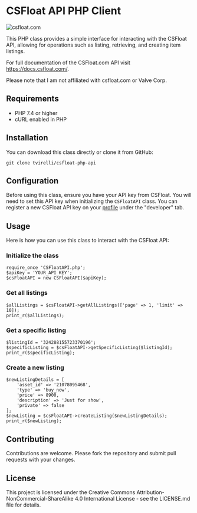 # CSFloat API PHP Client
![csfloat.com](https://i.imgur.com/NhDHVsh.png "csfloat.com")

This PHP class provides a simple interface for interacting with the CSFloat API, allowing for operations such as listing, retrieving, and creating item listings.

For full documentation of the CSFloat.com API visit https://docs.csfloat.com/.

Please note that I am not affiliated with csfloat.com or Valve Corp.

## Requirements

- PHP 7.4 or higher
- cURL enabled in PHP

## Installation

You can download this class directly or clone it from GitHub:

    git clone tvirelli/csfloat-php-api

## Configuration

Before using this class, ensure you have your API key from CSFloat. You will need to set this API key when initializing the `CSFloatAPI` class. You can register a new CSFloat API key on your [profile](https://csfloat.com/profile) under the "developer" tab.

## Usage

Here is how you can use this class to interact with the CSFloat API:

### Initialize the class

    require_once 'CSFloatAPI.php';
    $apiKey = 'YOUR_API_KEY';
    $csFloatAPI = new CSFloatAPI($apiKey);

### Get all listings

    $allListings = $csFloatAPI->getAllListings(['page' => 1, 'limit' => 10]);
    print_r($allListings);

### Get a specific listing

    $listingId = '324288155723370196';
    $specificListing = $csFloatAPI->getSpecificListing($listingId);
    print_r($specificListing);

### Create a new listing

    $newListingDetails = [
        'asset_id' => '21078095468',
        'type' => 'buy_now',
        'price' => 8900,
        'description' => 'Just for show',
        'private' => false
    ];
    $newListing = $csFloatAPI->createListing($newListingDetails);
    print_r($newListing);

## Contributing

Contributions are welcome. Please fork the repository and submit pull requests with your changes.

## License

This project is licensed under the Creative Commons Attribution-NonCommercial-ShareAlike 4.0 International License - see the LICENSE.md file for details.
